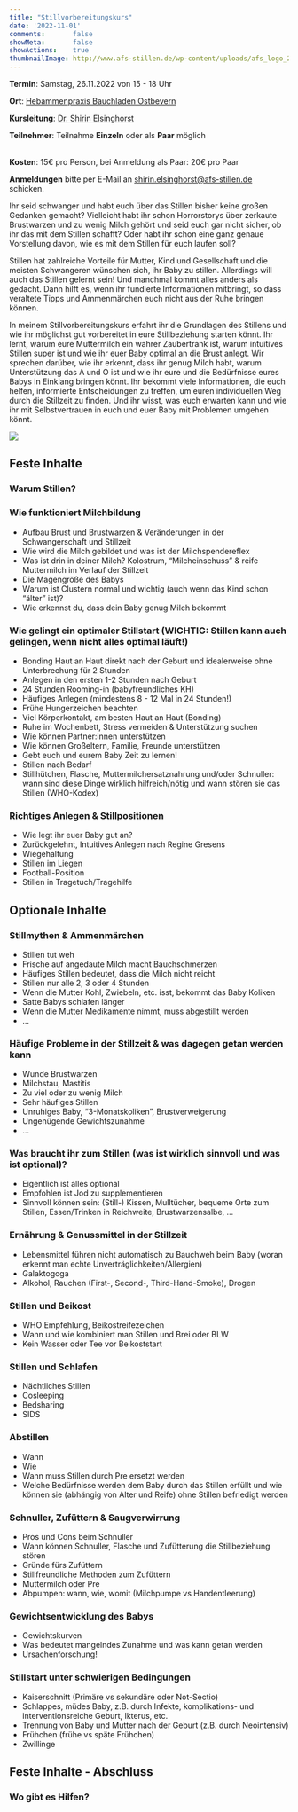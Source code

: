 ```yaml
---
title: "Stillvorbereitungskurs"
date: '2022-11-01'
comments:       false
showMeta:       false
showActions:    true
thumbnailImage: http://www.afs-stillen.de/wp-content/uploads/afs_logo_2018.png
---
```


**Termin**: Samstag, 26.11.2022 von 15 - 18 Uhr
<br>

**Ort**: [Hebammenpraxis Bauchladen Ostbevern](https://www.bauchladen-ostbevern.de/hebammenpraxis.html)
<br>

**Kursleitung**: [Dr. Shirin Elsinghorst](/page/stibe/)
<br>

**Teilnehmer**: Teilnahme **Einzeln** oder als **Paar** möglich<br>
<br>

**Kosten**: 15€ pro Person, bei Anmeldung als Paar: 20€ pro Paar
<br>

**Anmeldungen** bitte per E-Mail an [shirin.elsinghorst@afs-stillen.de](mailto:shirin.elsinghorst@afs-stillen.de) schicken.
<br>

Ihr seid schwanger und habt euch über das Stillen bisher keine großen Gedanken gemacht? Vielleicht habt ihr schon Horrorstorys über zerkaute Brustwarzen und zu wenig Milch gehört und seid euch gar nicht sicher, ob ihr das mit dem Stillen schafft? Oder habt ihr schon eine ganz genaue Vorstellung davon, wie es mit dem Stillen für euch laufen soll? 
<br>

Stillen hat zahlreiche Vorteile für Mutter, Kind und Gesellschaft und die meisten Schwangeren wünschen sich, ihr Baby zu stillen. Allerdings will auch das Stillen gelernt sein! Und manchmal kommt alles anders als gedacht. Dann hilft es, wenn ihr fundierte Informationen mitbringt, so dass veraltete Tipps und Ammenmärchen euch nicht aus der Ruhe bringen können.
<br>

In meinem Stillvorbereitungskurs erfahrt ihr die Grundlagen des Stillens und wie ihr möglichst gut vorbereitet in eure Stillbeziehung starten könnt. Ihr lernt, warum eure Muttermilch ein wahrer Zaubertrank ist, warum intuitives Stillen super ist und wie ihr euer Baby optimal an die Brust anlegt. Wir sprechen darüber, wie ihr erkennt, dass ihr genug Milch habt, warum Unterstützung das A und O ist und wie ihr eure und die Bedürfnisse eures Babys in Einklang bringen könnt. Ihr bekommt viele Informationen, die euch helfen, informierte Entscheidungen zu treffen, um euren individuellen Weg durch die Stillzeit zu finden. Und ihr wisst, was euch erwarten kann und wie ihr mit Selbstvertrauen in euch und euer Baby mit Problemen umgehen könnt.
<br>

![](/img/stillen.jpg)

## Feste Inhalte

### Warum Stillen?

### Wie funktioniert Milchbildung
- Aufbau Brust und Brustwarzen & Veränderungen in der Schwangerschaft und Stillzeit
- Wie wird die Milch gebildet und was ist der Milchspendereflex
- Was ist drin in deiner Milch? Kolostrum, “Milcheinschuss” & reife Muttermilch im Verlauf der Stillzeit
- Die Magengröße des Babys
- Warum ist Clustern normal und wichtig (auch wenn das Kind schon “älter” ist)?
- Wie erkennst du, dass dein Baby genug Milch bekommt

### Wie gelingt ein optimaler Stillstart (WICHTIG: Stillen kann auch gelingen, wenn nicht alles optimal läuft!)
- Bonding Haut an Haut direkt nach der Geburt und idealerweise ohne Unterbrechung für 2 Stunden 
- Anlegen in den ersten 1-2 Stunden nach Geburt
- 24 Stunden Rooming-in (babyfreundliches KH)
- Häufiges Anlegen (mindestens 8 - 12 Mal in 24 Stunden!)
- Frühe Hungerzeichen beachten
- Viel Körperkontakt, am besten Haut an Haut (Bonding)
- Ruhe im Wochenbett, Stress vermeiden & Unterstützung suchen
- Wie können Partner:innen unterstützen
- Wie können Großeltern, Familie, Freunde unterstützen
- Gebt euch und eurem Baby Zeit zu lernen!
- Stillen nach Bedarf
- Stillhütchen, Flasche, Muttermilchersatznahrung und/oder Schnuller: wann sind diese Dinge wirklich hilfreich/nötig und wann stören sie das Stillen (WHO-Kodex)

### Richtiges Anlegen & Stillpositionen
- Wie legt ihr euer Baby gut an?
- Zurückgelehnt, Intuitives Anlegen nach Regine Gresens
- Wiegehaltung
- Stillen im Liegen
- Football-Position
- Stillen in Tragetuch/Tragehilfe

## Optionale Inhalte

### Stillmythen & Ammenmärchen
- Stillen tut weh
- Frische auf angedaute Milch macht Bauchschmerzen 
- Häufiges Stillen bedeutet, dass die Milch nicht reicht
- Stillen nur alle 2, 3 oder 4 Stunden 
- Wenn die Mutter Kohl, Zwiebeln, etc. isst, bekommt das Baby Koliken 
- Satte Babys schlafen länger 
- Wenn die Mutter Medikamente nimmt, muss abgestillt werden
- …

### Häufige Probleme in der Stillzeit & was dagegen getan werden kann
- Wunde Brustwarzen 
- Milchstau, Mastitis
- Zu viel oder zu wenig Milch
- Sehr häufiges Stillen 
- Unruhiges Baby, “3-Monatskoliken”, Brustverweigerung
- Ungenügende Gewichtszunahme 
- …

### Was braucht ihr zum Stillen (was ist wirklich sinnvoll und was ist optional)?
- Eigentlich ist alles optional
- Empfohlen ist Jod zu supplementieren
- Sinnvoll können sein: (Still-) Kissen, Mulltücher, bequeme Orte zum Stillen, Essen/Trinken in Reichweite, Brustwarzensalbe, …

### Ernährung & Genussmittel in der Stillzeit
- Lebensmittel führen nicht automatisch zu Bauchweh beim Baby (woran erkennt man echte Unverträglichkeiten/Allergien)
- Galaktogoga
- Alkohol, Rauchen (First-, Second-, Third-Hand-Smoke), Drogen 

### Stillen und Beikost
- WHO Empfehlung, Beikostreifezeichen 
- Wann und wie kombiniert man Stillen und Brei oder BLW
- Kein Wasser oder Tee vor Beikoststart

### Stillen und Schlafen
- Nächtliches Stillen
- Cosleeping
- Bedsharing 
- SIDS

### Abstillen
- Wann
- Wie
- Wann muss Stillen durch Pre ersetzt werden
- Welche Bedürfnisse werden dem Baby durch das Stillen erfüllt und wie können sie (abhängig von Alter und Reife) ohne Stillen befriedigt werden

### Schnuller, Zufüttern & Saugverwirrung
- Pros und Cons beim Schnuller 
- Wann können Schnuller, Flasche und Zufütterung die Stillbeziehung stören
- Gründe fürs Zufüttern
- Stillfreundliche Methoden zum Zufüttern 
- Muttermilch oder Pre
- Abpumpen: wann, wie, womit (Milchpumpe vs Handentleerung)

### Gewichtsentwicklung des Babys
- Gewichtskurven
- Was bedeutet mangelndes Zunahme und was kann getan werden
- Ursachenforschung!

### Stillstart unter schwierigen Bedingungen
- Kaiserschnitt (Primäre vs sekundäre oder Not-Sectio)
- Schlappes, müdes Baby, z.B. durch Infekte, komplikations- und interventionsreiche Geburt, Ikterus, etc.
- Trennung von Baby und Mutter nach der Geburt (z.B. durch Neointensiv)
- Frühchen (frühe vs späte Frühchen)
- Zwillinge 

## Feste Inhalte - Abschluss

### Wo gibt es Hilfen?

